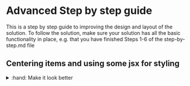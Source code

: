 # Advanced Step by step guide
This is a step by step guide to improving the design and layout of the solution. To follow the solution, make sure your solution has all the basic
functionality in place, e.g. that you have finished Steps 1-6 of the step-by-step.md file

## Centering items and using some jsx for styling
<details>
  <summary>:hand: Make it look better</summary>
  
  <br/>So, lets finally take some advantage of having used the `<Box>` component and other Material UI components. Material UI Components have a property named
  sx that allows you to access styling options, such as changing positioning, colors, font sizes and much more. lets have a look at how it is used
  
  ```tsx
  <Box sx={{fontSize: 24}}> something something </Box>
  ```
  
  Some of the styling optinos we'll be using are the following
  
  ```tsx
  justifyContent
  textAlign
  fontSize
  opacity
  position
  ```
  
  So now we want to center all our elements, and the text in the header e.g. `YourName's Magic Cookbook`.
  
  You can try doing this yourself or see the solution below
  
  <details>
    <summary>:sparkles:Show solution:sparkles:</summary>
    
    
  </details>

</details>
